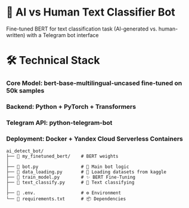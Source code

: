# 🤖 AI vs Human Text Classifier Bot
Fine-tuned BERT for text classification task (AI-generated vs. human-written) with a Telegram bot interface   

# 🛠️ Technical Stack   
### Core Model: bert-base-multilingual-uncased fine-tuned on 50k samples   
### Backend: Python + PyTorch + Transformers   
### Telegram API: python-telegram-bot   
### Deployment: Docker + Yandex Cloud Serverless Containers   
```
ai_detect_bot/   
├── 📁 my_finetuned_bert/    # BERT weights      
│   
├── 📄 bot.py                # 🧠 Main bot logic   
├── 📄 data_loading.py       # 💾 Loading datasets from kaggle        
├── 📄 train_model.py        # ✨ BERT Fine-Tuning     
├── 📄 text_classify.py      # 🤖 Text classifying      
│   
├── 📄 .env.                 # ⚙️ Environment   
└── 📄 requirements.txt      # 📦 Dependencies
```
